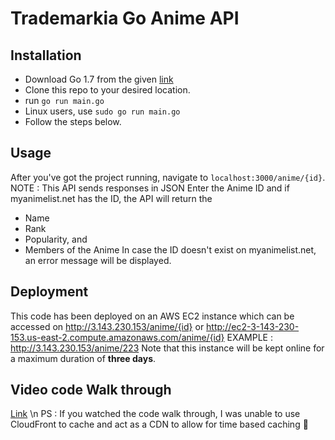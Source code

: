 # Trademarkia Go Anime API


## Installation
- Download Go 1.7 from the given [link](https://golang.org/doc/install)
- Clone this repo to your desired location.
- run `go run main.go`
- Linux users, use `sudo go run main.go`
- Follow the steps below.


## Usage
After you've got the project running, navigate to `localhost:3000/anime/{id}`.
NOTE : This API sends responses in JSON
Enter the Anime ID and if myanimelist.net has the ID, the API will return the
* Name 
* Rank
* Popularity, and
* Members of the Anime
In case the ID doesn't exist on myanimelist.net, an error message will be displayed.

## Deployment
This code has been deployed on an AWS EC2 instance which can be accessed on http://3.143.230.153/anime/{id} 
or http://ec2-3-143-230-153.us-east-2.compute.amazonaws.com/anime/{id}
EXAMPLE :  http://3.143.230.153/anime/223 
Note that this instance will be kept online for a maximum duration of **three days**.

## Video code Walk through
 [Link](https://drive.google.com/file/d/1OvJ2NWR_aQ0QWeRqdVNI0lvE4IPlEb_x/view?usp=sharing) \n
 PS : If you watched the code walk through, I was unable to use CloudFront to cache and act as a CDN to allow for time based caching :grimacing:

